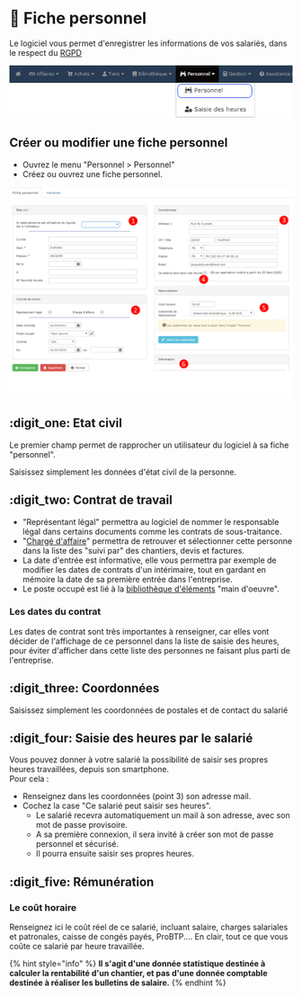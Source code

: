 # 📎 Fiche personnel

Le logiciel vous permet d'enregistrer les informations de vos salariés, dans le respect du [RGPD](https://www.batiment-gestion.com/politique-confidentialite-progbat-v1.pdf)

![](../../.gitbook/assets/menu_personnel.png)

## Créer ou modifier une fiche personnel

* Ouvrez le menu "Personnel > Personnel"
* Créez ou ouvrez une fiche personnel.

![](../../.gitbook/assets/fiche-salarie.png)

##  :digit_one: Etat civil

Le premier champ permet de rapprocher un utilisateur du logiciel à sa fiche "personnel". 

Saisissez simplement les données d'état civil de la personne.

## :digit_two: Contrat de travail

* "Représentant légal" permettra au logiciel de nommer le responsable légal dans certains documents comme les contrats de sous-traitance.
* "[Chargé d'affaire](les-charges-daffaire.md)" permettra de retrouver et sélectionner cette personne dans la liste des "suivi par" des chantiers, devis et factures.
* La date d'entrée est informative, elle vous permettra par exemple de modifier les dates de contrats d'un intérimaire, tout en gardant en mémoire la date de sa première entrée dans l'entreprise.
* Le poste occupé est lié à la [bibliothèque d'éléments](../bibliotheque-de-chiffrage/la-bibliotheque-delements.md) "main d'oeuvre".

### Les dates du contrat

Les dates de contrat sont très importantes à renseigner, car elles vont décider de l'affichage de ce personnel dans la liste de saisie des heures, pour éviter d'afficher dans cette liste des personnes ne faisant plus parti de l'entreprise.

## :digit_three: Coordonnées

Saisissez simplement les coordonnées de postales et de contact du salarié

## :digit_four: Saisie des heures par le salarié

Vous pouvez donner à votre salarié la possibilité de saisir ses propres heures travaillées, depuis son smartphone.\
Pour cela :

* Renseignez dans les coordonnées (point 3) son adresse mail.
* Cochez la case "Ce salarié peut saisir ses heures".
  * Le salarié recevra automatiquement un mail à son adresse, avec son mot de passe provisoire.
  * A sa première connexion, il sera invité à créer son mot de passe personnel et sécurisé.
  * Il pourra ensuite saisir ses propres heures.

## :digit_five: Rémunération

### Le coût horaire

Renseignez ici le coût réel de ce salarié, incluant salaire, charges salariales et patronales, caisse de congés payés, ProBTP.... En clair, tout ce que vous coûte ce salarié par heure travaillée.

{% hint style="info" %}
**Il s'agit d'une donnée statistique destinée à calculer la rentabilité d'un chantier, et pas d'une donnée comptable destinée à réaliser les bulletins de salaire.**
{% endhint %}
